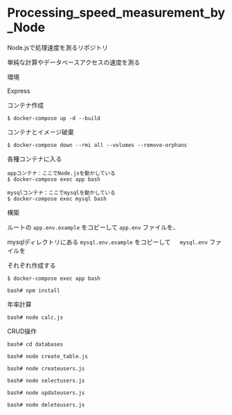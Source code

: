 # Processing_speed_measurement_by_Node

Node.jsで処理速度を測るリポジトリ

単純な計算やデータベースアクセスの速度を測る

環境

Express



コンテナ作成

```
$ docker-compose up -d --build
```

コンテナとイメージ破棄

```
$ docker-compose down --rmi all --volumes --remove-orphans
```

各種コンテナに入る

```
appコンテナ：ここでNode.jsを動かしている
$ docker-compose exec app bash
```

```
mysqlコンテナ：ここでmysqlを動かしている
$ docker-compose exec mysql bash
```

構築

ルートの ` app.env.example ` をコピーして ` app.env ` ファイルを、

mysqlディレクトリにある ` mysql.env.example ` をコピーして　` mysql.env` ファイルを

それぞれ作成する


```
$ docker-compose exec app bash
```

```
bash# npm install
```

年率計算

```
bash# node calc.js
```

CRUD操作

```
bash# cd databases

bash# node create_table.js

bash# node createusers.js

bash# node selectusers.js

bash# node updateusers.js

bash# node deleteusers.js
```